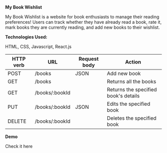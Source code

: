 **My Book Wishlist**

My Book Wishlist is a website for book enthusiasts to manage their reading preferences! Users can track whether they have already read a book, rate it, mark books they are currently reading, and add new books to their wishlist.

**Technologies Used:**

HTML, CSS, Javascript, React.js

| HTTP verb | URL            | Request body | Action                               |
|-----------|----------------|--------------|--------------------------------------|
| POST      | /books         | JSON         | Add new book                         |
| GET       | /books         |              | Returns all the books                |
| GET       | /books/:bookId |              | Returns the specified book's details |
| PUT       | /books/:bookId | JSON         | Edits the specified book             |
| DELETE    | /books/:bookId |              | Deletes the specified book           |

**Demo**

Check it here
